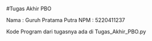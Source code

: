 #Tugas Akhir PBO

Nama : Guruh Pratama Putra
NPM  : 5220411237

Kode Program dari tugasnya ada di Tugas_Akhir_PBO.py
